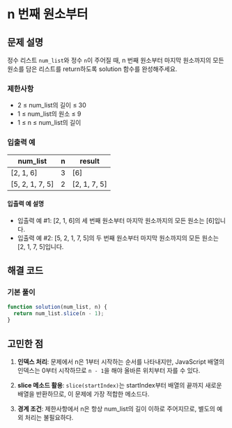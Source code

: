 # n 번째 원소부터

## 문제 설명

정수 리스트 `num_list`와 정수 `n`이 주어질 때, n 번째 원소부터 마지막 원소까지의 모든 원소를 담은 리스트를 return하도록 solution 함수를 완성해주세요.

### 제한사항

- 2 ≤ num_list의 길이 ≤ 30
- 1 ≤ num_list의 원소 ≤ 9
- 1 ≤ n ≤ num_list의 길이

### 입출력 예

| num_list        | n   | result       |
| --------------- | --- | ------------ |
| [2, 1, 6]       | 3   | [6]          |
| [5, 2, 1, 7, 5] | 2   | [2, 1, 7, 5] |

#### 입출력 예 설명

- 입출력 예 #1: [2, 1, 6]의 세 번째 원소부터 마지막 원소까지의 모든 원소는 [6]입니다.
- 입출력 예 #2: [5, 2, 1, 7, 5]의 두 번째 원소부터 마지막 원소까지의 모든 원소는 [2, 1, 7, 5]입니다.

## 해결 코드

### 기본 풀이

```javascript
function solution(num_list, n) {
  return num_list.slice(n - 1);
}
```

## 고민한 점

1. **인덱스 처리**: 문제에서 n은 1부터 시작하는 순서를 나타내지만, JavaScript 배열의 인덱스는 0부터 시작하므로 `n - 1`을 해야 올바른 위치부터 자를 수 있다.

2. **slice 메소드 활용**: `slice(startIndex)`는 startIndex부터 배열의 끝까지 새로운 배열을 반환하므로, 이 문제에 가장 적합한 메소드다.

3. **경계 조건**: 제한사항에서 n은 항상 num_list의 길이 이하로 주어지므로, 별도의 예외 처리는 불필요하다.
